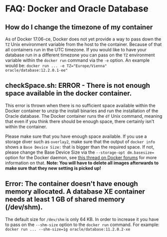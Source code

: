 # FAQ: Docker and Oracle Database

## How do I change the timezone of my container
As of Docker 17.06-ce, Docker does not yet provide a way to pass down the `TZ` Unix environment variable from the host to the container. Because of that all containers run in the UTC timezone. If you would like to have your database run in a different timezone you can pass on the `TZ` environment variable within the `docker run` command via the `-e` option. An example would be: `docker run ... -e TZ="Europe/Vienna" oracle/database:12.2.0.1-ee"`

## checkSpace.sh: ERROR - There is not enough space available in the docker container.
This error is thrown when there is no sufficient space available within the Docker container to unzip the install binaries and run the installation of the Oracle database. The Docker container runs the `df` Unix command, meaning that even if you think there should be enough space, there certainly isn't within the container.  

Please make sure that you have enough space available. If you use a storage diver such as `overlay2`, make sure that the output of `docker info` shows a `Base Device Size:` that is bigger than the required space. If not, please change the Base Device Size via the `--storage-opt dm.basesize=` option for the Docker daemon, see [this thread on Docker forums](https://forums.docker.com/t/increase-container-volume-disk-size/1652/4) for more information on that. **Note: You will have to delete all images afterwards to make sure that they new setting is picked up!**

## Error: The container doesn't have enough memory allocated. A database XE container needs at least 1 GB of shared memory (/dev/shm).
The default size for `/dev/shm` is only 64 KB. In order to increase it you have to pass on the `--shm-size` option to the `docker run` command. For example: `docker run ... --shm-size=1g oracle/database:11.2.0.2-xe`
